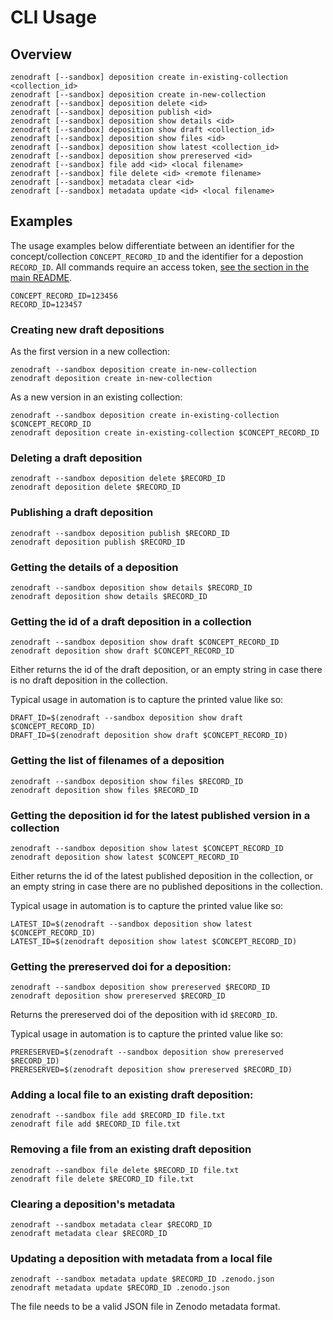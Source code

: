 # CLI Usage

## Overview

```shell
zenodraft [--sandbox] deposition create in-existing-collection <collection_id>
zenodraft [--sandbox] deposition create in-new-collection
zenodraft [--sandbox] deposition delete <id>
zenodraft [--sandbox] deposition publish <id>
zenodraft [--sandbox] deposition show details <id>
zenodraft [--sandbox] deposition show draft <collection_id>
zenodraft [--sandbox] deposition show files <id>
zenodraft [--sandbox] deposition show latest <collection_id>
zenodraft [--sandbox] deposition show prereserved <id>
zenodraft [--sandbox] file add <id> <local filename>
zenodraft [--sandbox] file delete <id> <remote filename>
zenodraft [--sandbox] metadata clear <id>
zenodraft [--sandbox] metadata update <id> <local filename>
```

## Examples

The usage examples below differentiate between an identifier for the concept/collection `CONCEPT_RECORD_ID` and
the identifier for a depostion `RECORD_ID`. All commands require an access token, [see the section in the main README](README.md#access-tokens).

```shell
CONCEPT_RECORD_ID=123456
RECORD_ID=123457
```

### Creating new draft depositions

As the first version in a new collection:

```shell
zenodraft --sandbox deposition create in-new-collection
zenodraft deposition create in-new-collection
```

As a new version in an existing collection:

```shell
zenodraft --sandbox deposition create in-existing-collection $CONCEPT_RECORD_ID
zenodraft deposition create in-existing-collection $CONCEPT_RECORD_ID
```

### Deleting a draft deposition

```shell
zenodraft --sandbox deposition delete $RECORD_ID
zenodraft deposition delete $RECORD_ID
```

### Publishing a draft deposition

```shell
zenodraft --sandbox deposition publish $RECORD_ID
zenodraft deposition publish $RECORD_ID
```

### Getting the details of a deposition

```shell
zenodraft --sandbox deposition show details $RECORD_ID
zenodraft deposition show details $RECORD_ID
```

### Getting the id of a draft deposition in a collection

```shell
zenodraft --sandbox deposition show draft $CONCEPT_RECORD_ID
zenodraft deposition show draft $CONCEPT_RECORD_ID
```

Either returns the id of the draft deposition, or an empty string in case there is no draft deposition in the collection.

Typical usage in automation is to capture the printed value like so:

```shell
DRAFT_ID=$(zenodraft --sandbox deposition show draft $CONCEPT_RECORD_ID)
DRAFT_ID=$(zenodraft deposition show draft $CONCEPT_RECORD_ID)
```

### Getting the list of filenames of a deposition

```shell
zenodraft --sandbox deposition show files $RECORD_ID
zenodraft deposition show files $RECORD_ID
```

### Getting the deposition id for the latest published version in a collection

```shell
zenodraft --sandbox deposition show latest $CONCEPT_RECORD_ID
zenodraft deposition show latest $CONCEPT_RECORD_ID
```

Either returns the id of the latest published deposition in the collection, or an empty string in case there are no published depositions in the collection.

Typical usage in automation is to capture the printed value like so:

```shell
LATEST_ID=$(zenodraft --sandbox deposition show latest $CONCEPT_RECORD_ID)
LATEST_ID=$(zenodraft deposition show latest $CONCEPT_RECORD_ID)
```

### Getting the prereserved doi for a deposition:

```shell
zenodraft --sandbox deposition show prereserved $RECORD_ID
zenodraft deposition show prereserved $RECORD_ID
```

Returns the prereserved doi of the deposition with id `$RECORD_ID`.

Typical usage in automation is to capture the printed value like so:

```shell
PRERESERVED=$(zenodraft --sandbox deposition show prereserved $RECORD_ID)
PRERESERVED=$(zenodraft deposition show prereserved $RECORD_ID)
```

### Adding a local file to an existing draft deposition:

```shell
zenodraft --sandbox file add $RECORD_ID file.txt
zenodraft file add $RECORD_ID file.txt
```

### Removing a file from an existing draft deposition

```shell
zenodraft --sandbox file delete $RECORD_ID file.txt
zenodraft file delete $RECORD_ID file.txt
```

### Clearing a deposition's metadata

```shell
zenodraft --sandbox metadata clear $RECORD_ID 
zenodraft metadata clear $RECORD_ID
```

### Updating a deposition with metadata from a local file

```shell
zenodraft --sandbox metadata update $RECORD_ID .zenodo.json
zenodraft metadata update $RECORD_ID .zenodo.json
```

The file needs to be a valid JSON file in Zenodo metadata format.

